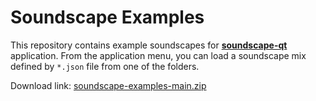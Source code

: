 # Soundscape Examples

This repository contains example soundscapes for
[**soundscape-qt**](https://github.com/ddanilov/soundscape-qt) application. From
the application menu, you can load a soundscape mix defined by `*.json` file
from one of the folders.

Download link:
[soundscape-examples-main.zip](https://github.com/ddanilov/soundscape-examples/archive/refs/heads/main.zip)

